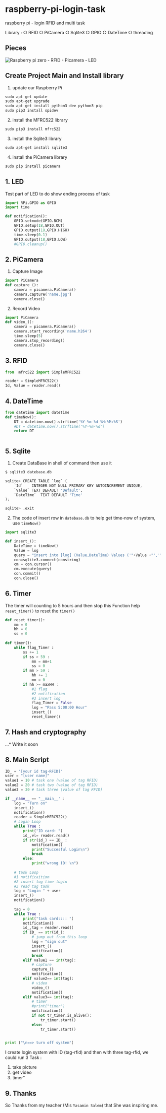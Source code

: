 # raspberry-pi-login-task
raspberry pi - login RFID and multi task

Library :
○ RFID
○ PiCamera
○ Sqlite3
○ GPIO
○ DateTime
○ threading

## Pieces

![Raspberry pi zero - RFID - Picamera - LED ](http://s8.picofile.com/file/8364366234/result.jpg)

## Create Project Main and Install library
1. update our Raspberry Pi 
~~~python
sudo apt-get update
sudo apt-get upgrade
sudo apt-get install python3-dev python3-pip
sudo pip3 install spidev
~~~
2. install the MFRC522 library
~~~python
sudo pip3 install mfrc522
~~~
3. install the Sqlite3 library
~~~python
sudo apt-get install sqlite3
~~~
4. install the PiCamera library
~~~python
sudo pip install picamera
~~~

## 1. LED
Test part of LED to do show ending process of task
~~~python
import RPi.GPIO as GPIO
import time

def notification():
    GPIO.setmode(GPIO.BCM)
    GPIO.setup(18,GPIO.OUT)
    GPIO.output(18,GPIO.HIGH)
    time.sleep(0.1)
    GPIO.output(18,GPIO.LOW)
    #GPIO.cleanup()
~~~

## 2. PiCamera
1. Capture Image
~~~python
import PiCamera
def capture_():
    camera = picamera.PiCamera()
    camera.capture('name.jpg')
    camera.close()
~~~
2. Record Video
~~~python
import PiCamera
def video_():
    camera = picamera.PiCamera()
    camera.start_recording('name.h264')
    time.sleep(5)
    camera.stop_recording()
    camera.close()

~~~

## 3. RFID
~~~python
from  mfrc522 import SimpleMFRC522

reader = SimpleMFRC522()
Id, Value = reader.read()
~~~

## 4. DateTime 

~~~python
from datetime import datetime
def timeNow():
    DT = datetime.now().strftime('%Y-%m-%d %H:%M:%S')
    #DT = datetime.now().strftime('%Y-%m-%d')
    return DT
    
~~~

## 5. Sqlite 
1. Create DataBase in shell of command then use it
~~~python
$ sqlite3 datebase.db
~~~
~~~python
sqlite> CREATE TABLE `log` (
	`Id`	INTEGER NOT NULL PRIMARY KEY AUTOINCREMENT UNIQUE,
	`Value`	TEXT DEFAULT 'Default',
	`DateTime`	TEXT DEFAULT 'Time'
);
~~~
~~~python
sqlite> .exit
~~~
2. The code of insert row in `datebase.db`
to help get time-now of system, use `timeNow()`
~~~python
import sqlite3

def insert_():
    DateTime = timeNow()
    Value = log
    query = "insert into [log] (Value,DateTime) Values ('"+Value +"','"+ DateTime+"');"
    con=sqlite3.connect(constring)
    cm = con.cursor()
    cm.execute(query)
    con.commit()
    con.close()
~~~

## 6. Timer
The timer will counting to 5 hours and then stop
this Function help `reset_timer()` to reset the `timer()`
~~~python
def reset_timer():
    mm = 0
    hh = 0
    ss = 0
    
def timer():
    while flag_Timer :
        ss += 1
        if ss > 59 :
            mm = mm+1
            ss = 0
        if mm > 59 :
            hh += 1
            mm = 0
        if hh >= maxHH :
            #1 flag
            #2 notification
            #3 insert log
            flag_Timer = False
            log = "Pass 5:00:00 Hour"
            insert_()
            reset_timer()

~~~

## 7. Hash and cryptography 
...* Write it soon

## 8. Main Script 
~~~python
ID_ = "[your id tag-RFID]"
user = "[user name]"
value1 = 10 # task one (value of tag RFID)
value2 = 20 # task two (value of tag RFID)
value3 = 30 # task three (value of tag RFID)

if __name__ == "__main__" :
    log = "Turn on"
    insert_()
    notification()
    reader = SimpleMFRC522()
    # Login Loop
    while True :
        print("ID card: ")
        id_,vl= reader.read()
        if str(id_) == ID_ :
            notification()
            print("Succesful Login\n")
            break
        else:
            print("wrong ID! \n")
    
    # task Loop
    #1 notificaition
    #2 insert log time login
    #3 read tag task
    log = "Login " + user
    insert_()
    notification()
    
    tag = 0
    while True :
        print("task card:::: ")
        notification()
        id_,tag = reader.read()
        if ID_ == str(id_):
            # jump out from this loop
            log = "sign out"
            insert_()
            notification()
            break
        elif value1 == int(tag):
            # capture
            capture_()
            notification()
        elif value2== int(tag):
            # video
            video_()
            notification()
        elif value3== int(tag):
            # timer
            #print("timer")
            notification()
            if not tr_timer.is_alive():
                tr_timer.start()
            else:
                tr_timer.start()
        

print ("\n==> turn off system")
~~~

I create login system with ID (tag-rfid) and then with three tag-rfid, we could run 3 Task :
1. take picture
2. get video
3. timer"

## 9. Thanks
So Thanks from my teacher (Mis ` Yasamin Salem `) that She was inspiring me.



